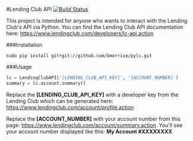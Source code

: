 #Lending Club API
[![Build Status](https://travis-ci.org/bmorrise/pylc.svg?branch=master)](https://travis-ci.org/bmorrise/pylc)

This project is intended for anyone who wants to interact with the Lending Club's API via Python. You can find the Lending Club API documentation here: https://www.lendingclub.com/developers/lc-api.action

###Installation
```
sudo pip install git+git://github.com/bmorrise/pylc.git
```

###Usage
```python
lc = LendingClubAPI('[LENDING_CLUB_API_KEY]', '[ACCOUNT_NUMBER]')
summary = lc.account.summary()
```
Replace the **[LENDING_CLUB_API_KEY]** with a developer key from the Lending Club which can be generated here: https://www.lendingclub.com/account/profile.action

Replace the **[ACCOUNT_NUMBER]** with your account number from this page: https://www.lendingclub.com/account/summary.action. You'll see your account number displayed like this: **My Account #XXXXXXXX**
